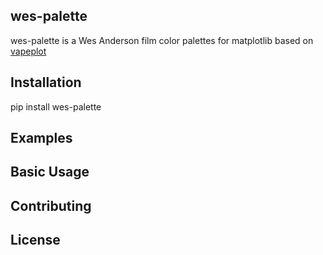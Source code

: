 ## wes-palette
wes-palette is a Wes Anderson film color palettes for matplotlib based on [vapeplot](https://github.com/dantaki/vapeplot)


## Installation
pip install wes-palette

## Examples

## Basic Usage

## Contributing

## License
